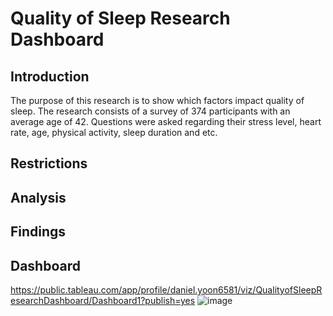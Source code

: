 # Quality of Sleep Research Dashboard

## Introduction

The purpose of this research is to show which factors impact quality of sleep. The research consists of a survey of 374 participants with an average age of 42. Questions were asked regarding their stress level, heart rate, age, physical activity, sleep duration and etc. 

## Restrictions

## Analysis

## Findings

## Dashboard
https://public.tableau.com/app/profile/daniel.yoon6581/viz/QualityofSleepResearchDashboard/Dashboard1?publish=yes
![image](https://github.com/dyoon11/sleepdataanalysis/assets/147287123/4acaf497-9205-4f2e-803c-0fd4156c4d05)

